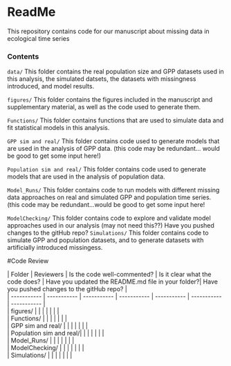 # ReadMe

 This repository contains code for our manuscript about missing data in ecological time series

### Contents
`data/` This folder contains the real population size and GPP datasets used in this analysis, the simulated datsets, the datasets with missingness introduced, and model results. 

`figures/` This folder contains the figures included in the manuscript and supplementary material, as well as the code used to generate them. 

`Functions/` This folder contains functions that are used to simulate data and fit statistical models in this analysis. 

`GPP sim and real/` This folder contains code used to generate models that are used in the analysis of GPP data. (this code may be redundant... would be good to get some input here!)

`Population sim and real/` This folder contains code used to generate models that are used in the analysis of population data. 

`Model_Runs/` This folder contains code to run models with different missing data approaches on real and simulated GPP and population time series. (this code may be redundant...would be good to get some input here!

`ModelChecking/` This folder contains code to explore and validate model approaches used in our analysis (may not need this??) 
Have you pushed changes to the gitHub repo?
`Simulations/` This folder contains code to simulate GPP and population datasets, and to generate datasets with artificially introduced missingess. 


#Code Review

| Folder  | Reviewers | Is the code well-commented? | Is it clear what the code does? | Have you updated the README.md file in your folder?| Have you pushed changes to the gitHub repo? |  
| ----------- | ----------- | ----------- | ----------- | ----------- | ----------- | ----------- |  
|   figures/ |       | | | | | |  
|  Functions/ |        | | | | | |  
|  GPP sim and real/ |         | | | | | |  
|  Population sim and real/|        | | | | | |  
|  Model_Runs/ |       | | | | | |  
|  ModelChecking/ |       | | | | | |  
| Simulations/ |       | | | | | |  
